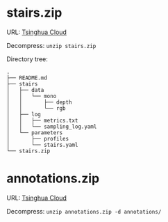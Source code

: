 # stairs.zip

URL: [Tsinghua Cloud](https://cloud.tsinghua.edu.cn/f/1fd0cc2b7ab94418a42d/)

Decompress: `unzip stairs.zip`

Directory tree:
```shell
.
├── README.md
├── stairs
│   ├── data
│   │   └── mono
│   │       ├── depth
│   │       └── rgb
│   ├── log
│   │   ├── metrics.txt
│   │   └── sampling_log.yaml
│   └── parameters
│       ├── profiles
│       └── stairs.yaml
└── stairs.zip
```

# annotations.zip

URL: [Tsinghua Cloud](https://cloud.tsinghua.edu.cn/f/f46f513036164cdc9643/)

Decompress: `unzip annotations.zip -d annotations/`